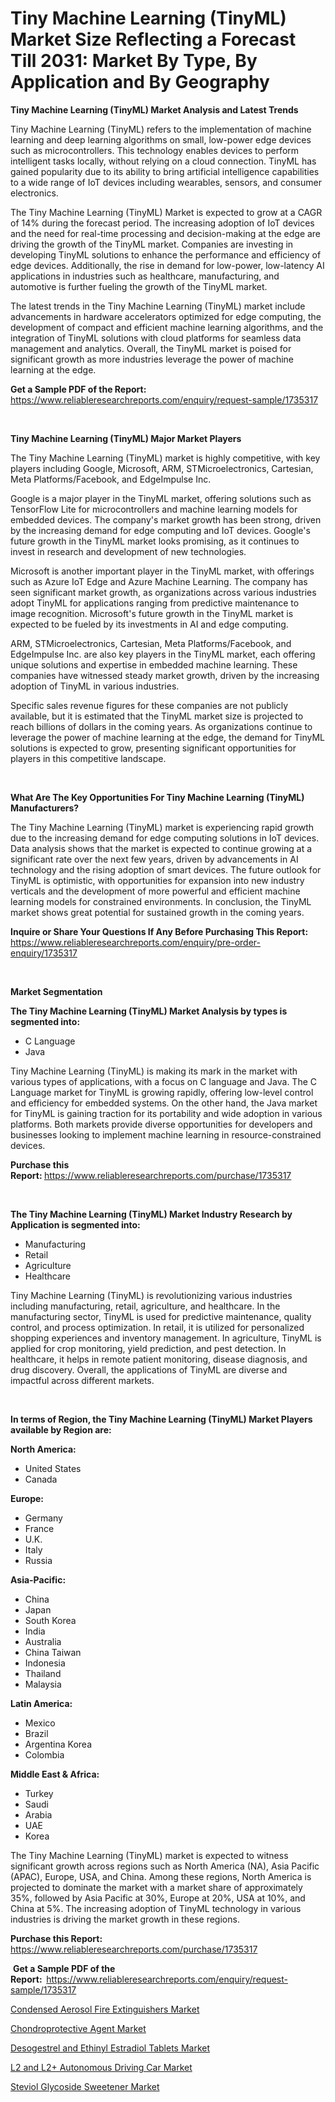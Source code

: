 <p><h1>Tiny Machine Learning (TinyML) Market Size Reflecting a Forecast Till 2031: Market By Type, By Application and By Geography</h1></p><p><strong>Tiny Machine Learning (TinyML) Market Analysis and Latest Trends</strong></p>
<p><p>Tiny Machine Learning (TinyML) refers to the implementation of machine learning and deep learning algorithms on small, low-power edge devices such as microcontrollers. This technology enables devices to perform intelligent tasks locally, without relying on a cloud connection. TinyML has gained popularity due to its ability to bring artificial intelligence capabilities to a wide range of IoT devices including wearables, sensors, and consumer electronics.</p><p>The Tiny Machine Learning (TinyML) Market is expected to grow at a CAGR of 14% during the forecast period. The increasing adoption of IoT devices and the need for real-time processing and decision-making at the edge are driving the growth of the TinyML market. Companies are investing in developing TinyML solutions to enhance the performance and efficiency of edge devices. Additionally, the rise in demand for low-power, low-latency AI applications in industries such as healthcare, manufacturing, and automotive is further fueling the growth of the TinyML market.</p><p>The latest trends in the Tiny Machine Learning (TinyML) market include advancements in hardware accelerators optimized for edge computing, the development of compact and efficient machine learning algorithms, and the integration of TinyML solutions with cloud platforms for seamless data management and analytics. Overall, the TinyML market is poised for significant growth as more industries leverage the power of machine learning at the edge.</p></p>
<p><strong>Get a Sample PDF of the Report:&nbsp;</strong> <a href="https://www.reliableresearchreports.com/enquiry/request-sample/1735317">https://www.reliableresearchreports.com/enquiry/request-sample/1735317</a></p>
<p>&nbsp;</p>
<p><strong>Tiny Machine Learning (TinyML) Major Market Players</strong></p>
<p><p>The Tiny Machine Learning (TinyML) market is highly competitive, with key players including Google, Microsoft, ARM, STMicroelectronics, Cartesian, Meta Platforms/Facebook, and EdgeImpulse Inc. </p><p>Google is a major player in the TinyML market, offering solutions such as TensorFlow Lite for microcontrollers and machine learning models for embedded devices. The company's market growth has been strong, driven by the increasing demand for edge computing and IoT devices. Google's future growth in the TinyML market looks promising, as it continues to invest in research and development of new technologies.</p><p>Microsoft is another important player in the TinyML market, with offerings such as Azure IoT Edge and Azure Machine Learning. The company has seen significant market growth, as organizations across various industries adopt TinyML for applications ranging from predictive maintenance to image recognition. Microsoft's future growth in the TinyML market is expected to be fueled by its investments in AI and edge computing.</p><p>ARM, STMicroelectronics, Cartesian, Meta Platforms/Facebook, and EdgeImpulse Inc. are also key players in the TinyML market, each offering unique solutions and expertise in embedded machine learning. These companies have witnessed steady market growth, driven by the increasing adoption of TinyML in various industries.</p><p>Specific sales revenue figures for these companies are not publicly available, but it is estimated that the TinyML market size is projected to reach billions of dollars in the coming years. As organizations continue to leverage the power of machine learning at the edge, the demand for TinyML solutions is expected to grow, presenting significant opportunities for players in this competitive landscape.</p></p>
<p>&nbsp;</p>
<p><strong>What Are The Key Opportunities For Tiny Machine Learning (TinyML) Manufacturers?</strong></p>
<p><p>The Tiny Machine Learning (TinyML) market is experiencing rapid growth due to the increasing demand for edge computing solutions in IoT devices. Data analysis shows that the market is expected to continue growing at a significant rate over the next few years, driven by advancements in AI technology and the rising adoption of smart devices. The future outlook for TinyML is optimistic, with opportunities for expansion into new industry verticals and the development of more powerful and efficient machine learning models for constrained environments. In conclusion, the TinyML market shows great potential for sustained growth in the coming years.</p></p>
<p><strong>Inquire or Share Your Questions If Any Before Purchasing This Report:</strong> <a href="https://www.reliableresearchreports.com/enquiry/pre-order-enquiry/1735317">https://www.reliableresearchreports.com/enquiry/pre-order-enquiry/1735317</a></p>
<p>&nbsp;</p>
<p><strong>Market Segmentation</strong></p>
<p><strong>The Tiny Machine Learning (TinyML) Market Analysis by types is segmented into:</strong></p>
<p><ul><li>C Language</li><li>Java</li></ul></p>
<p><p>Tiny Machine Learning (TinyML) is making its mark in the market with various types of applications, with a focus on C language and Java. The C Language market for TinyML is growing rapidly, offering low-level control and efficiency for embedded systems. On the other hand, the Java market for TinyML is gaining traction for its portability and wide adoption in various platforms. Both markets provide diverse opportunities for developers and businesses looking to implement machine learning in resource-constrained devices.</p></p>
<p><strong>Purchase this Report:&nbsp;</strong><a href="https://www.reliableresearchreports.com/purchase/1735317">https://www.reliableresearchreports.com/purchase/1735317</a></p>
<p>&nbsp;</p>
<p><strong>The Tiny Machine Learning (TinyML) Market Industry Research by Application is segmented into:</strong></p>
<p><ul><li>Manufacturing</li><li>Retail</li><li>Agriculture</li><li>Healthcare</li></ul></p>
<p><p>Tiny Machine Learning (TinyML) is revolutionizing various industries including manufacturing, retail, agriculture, and healthcare. In the manufacturing sector, TinyML is used for predictive maintenance, quality control, and process optimization. In retail, it is utilized for personalized shopping experiences and inventory management. In agriculture, TinyML is applied for crop monitoring, yield prediction, and pest detection. In healthcare, it helps in remote patient monitoring, disease diagnosis, and drug discovery. Overall, the applications of TinyML are diverse and impactful across different markets.</p></p>
<p>&nbsp;</p>
<p><strong>In terms of Region, the Tiny Machine Learning (TinyML) Market Players available by Region are:</strong></p>
<p>
    <p> <strong> North America: </strong>
        <ul>
            <li>United States</li>
            <li>Canada</li>
        </ul>
        </p> 
    <p> <strong> Europe: </strong>
        <ul>
            <li>Germany</li>
            <li>France</li>
            <li>U.K.</li>
            <li>Italy</li>
            <li>Russia</li>
        </ul>
        </p> 
    <p> <strong> Asia-Pacific: </strong>
        <ul>
            <li>China</li>
            <li>Japan</li>
            <li>South Korea</li>
            <li>India</li>
            <li>Australia</li>
            <li>China Taiwan</li>
            <li>Indonesia</li>
            <li>Thailand</li>
            <li>Malaysia</li>
        </ul>
        </p> 
    <p> <strong> Latin America: </strong>
        <ul>
            <li>Mexico</li>
            <li>Brazil</li>
            <li>Argentina Korea</li>
            <li>Colombia</li>
        </ul>
        </p> 
    <p> <strong> Middle East & Africa: </strong>
        <ul>
            <li>Turkey</li>
            <li>Saudi</li>
            <li>Arabia</li>
            <li>UAE</li>
            <li>Korea</li>
        </ul>
    </p>
    </p>
<p><p>The Tiny Machine Learning (TinyML) market is expected to witness significant growth across regions such as North America (NA), Asia Pacific (APAC), Europe, USA, and China. Among these regions, North America is projected to dominate the market with a market share of approximately 35%, followed by Asia Pacific at 30%, Europe at 20%, USA at 10%, and China at 5%. The increasing adoption of TinyML technology in various industries is driving the market growth in these regions.</p></p>
<p><strong>Purchase this Report: </strong><a href="https://www.reliableresearchreports.com/purchase/1735317">https://www.reliableresearchreports.com/purchase/1735317</a></p>
<p>&nbsp;<strong>Get a Sample PDF of the Report:&nbsp;&nbsp;</strong><a href="https://www.reliableresearchreports.com/enquiry/request-sample/1735317">https://www.reliableresearchreports.com/enquiry/request-sample/1735317</a></p>
<p><strong></strong></p>
<p><p><a href="https://issuu.com/reportprime-2/docs/condensed-aerosol-fire-extinguishers-market-size-2">Condensed Aerosol Fire Extinguishers Market</a></p><p><a href="https://medium.com/@joanobrien1990/chondroprotective-agent-market-outlook-industry-overview-and-forecast-2024-to-2031-460ba7f78c5d">Chondroprotective Agent Market</a></p><p><a href="https://medium.com/@joanobrien1990/desogestrel-and-ethinyl-estradiol-tablets-market-exploring-market-share-market-trends-and-future-bc21c4ce10e6">Desogestrel and Ethinyl Estradiol Tablets Market</a></p><p><a href="https://issuu.com/reportprime-2/docs/l2-and-l2-autonomous-driving-car-market-size-2030.">L2 and L2+ Autonomous Driving Car Market</a></p><p><a href="https://github.com/elizabethdagraca/Market-Research-Report-List-2/blob/main/steviol-glycoside-sweetener-market.md">Steviol Glycoside Sweetener Market</a></p></p>